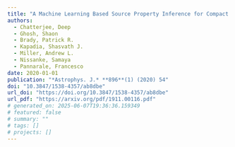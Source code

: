 ```yaml
---
title: "A Machine Learning Based Source Property Inference for Compact Binary Mergers"
authors:
  - Chatterjee, Deep
  - Ghosh, Shaon
  - Brady, Patrick R.
  - Kapadia, Shasvath J.
  - Miller, Andrew L.
  - Nissanke, Samaya
  - Pannarale, Francesco
date: 2020-01-01
publication: "*Astrophys. J.* **896**(1) (2020) 54"
doi: "10.3847/1538-4357/ab8dbe"
url_doi: "https://doi.org/10.3847/1538-4357/ab8dbe"
url_pdf: "https://arxiv.org/pdf/1911.00116.pdf"
# generated_on: 2025-06-07T19:36:36.159349
# featured: false
# summary: ""
# tags: []
# projects: []
---
```

